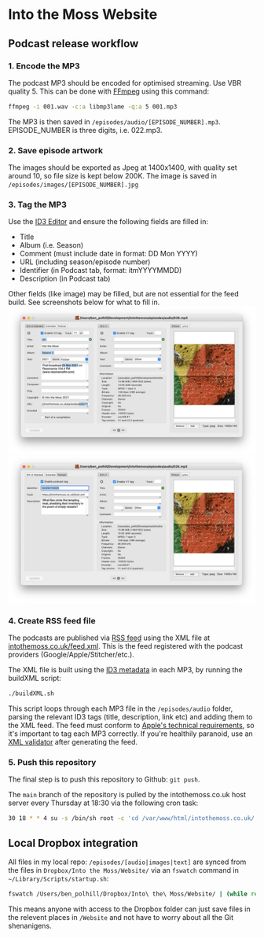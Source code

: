 # Into the Moss Website

## Podcast release workflow
### 1. Encode the MP3

The podcast MP3 should be encoded for optimised streaming. Use VBR quality 5. This can be done with [FFmpeg](https://ffmpeg.org/download.html) using this command:
```bash
ffmpeg -i 001.wav -c:a libmp3lame -q:a 5 001.mp3
``` 
The MP3 is then saved in `/episodes/audio/[EPISODE_NUMBER].mp3`. EPISODE_NUMBER is three digits, i.e. 022.mp3.
### 2. Save episode artwork

The images should be exported as Jpeg at 1400x1400, with quality set around 10, so file size is kept below 200K. The image is saved in `/episodes/images/[EPISODE_NUMBER].jpg` 
### 3. Tag the MP3

Use the [ID3 Editor](http://www.pa-software.com/id3editor/) and ensure the following fields are filled in:
- Title
- Album (i.e. Season)
- Comment (must include date in format: DD Mon YYYY)
- URL (including season/episode number)
- Identifier (in Podcast tab, format: itmYYYYMMDD)
- Description (in Podcast tab)

Other fields (like image) may be filled, but are not essential for the feed build. See screenshots below for what to fill in.
![ID3 fields 1](app/images/ID3Tag1.jpg)
![ID3 fields 2](app/images/ID3Tag2.jpg)
### 4. Create RSS feed file

The podcasts are published via [RSS feed](https://rss.com/blog/how-do-rss-feeds-work/) using the XML file at [intothemoss.co.uk/feed.xml](https://intothemoss.co.uk/feed.xml). This is the feed registered with the podcast providers (Google/Apple/Stitcher/etc.).

The XML file is built using the [ID3 metadata](https://help.podbean.com/support/solutions/articles/25000021709-what-is-an-id3-tag-) in each MP3, by running the buildXML script:
```bash
./buildXML.sh 
```
This script loops through each MP3 file in the `/episodes/audio` folder, parsing the relevant ID3 tags (title, description, link etc) and adding them to the XML feed. The feed must conform to [Apple's technical requirements](https://itunespartner.apple.com/podcasts/articles/podcast-requirements-3058), so it's important to tag each MP3 correctly. If you're healthily paranoid, use an [XML validator](https://castfeedvalidator.com/?url=https://intothemoss.co.uk/feed.xml) after generating the feed. 
### 5. Push this repository

The final step is to push this repository to Github: `git push`.

The `main` branch of the repository is pulled by the intothemoss.co.uk host server every Thursday at 18:30 via the following cron task:
```bash
30 18 * * 4 su -s /bin/sh root -c 'cd /var/www/html/intothemoss.co.uk/ && /usr/bin/git pull origin main'
```

## Local Dropbox integration
All files in my local repo: `/episodes/[audio|images|text]` are synced from the files in `Dropbox/Into the Moss/Website/` via an `fswatch` command in `~/Library/Scripts/startup.sh`:
```bash
fswatch /Users/ben_polhill/Dropbox/Into\ the\ Moss/Website/ | (while read x; do echo $x | rsync -av --delete /Users/ben_polhill/Dropbox/Into\ the\ Moss/Website/ /Users/ben_polhill/Development/intothemoss/episodes; done)
```
This means anyone with access to the Dropbox folder can just save files in the relevent places in `/Website` and not have to worry about all the Git shenanigens.
